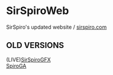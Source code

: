 # SirSpiroWeb
SirSpiro's updated website / [sirspiro.com](https://www.sirspiro.com)

## OLD VERSIONS
(LIVE)[SirSpiroGFX](https://github.com/DamienDavisNeff/SirSpiroGFX)<br>
[SpiroGA](https://github.com/DamienDavisNeff/SpiroGA)
